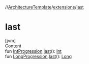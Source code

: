 //[ArchitectureTemplate](../index.md)/[extensions](index.md)/[last](last.md)



# last  
[jvm]  
Content  
fun [IntProgression](https://kotlinlang.org/api/latest/jvm/stdlib/kotlin.ranges/-int-progression/index.html).[last](last.md)(): [Int](https://kotlinlang.org/api/latest/jvm/stdlib/kotlin/-int/index.html)  
fun [LongProgression](https://kotlinlang.org/api/latest/jvm/stdlib/kotlin.ranges/-long-progression/index.html).[last](last.md)(): [Long](https://kotlinlang.org/api/latest/jvm/stdlib/kotlin/-long/index.html)  



